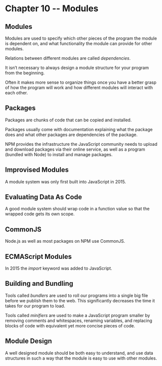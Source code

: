# Chapter 10 -- Modules

## Modules

Modules are used to specify which other pieces of the program the module is dependent on, and what functionality the module can provide for other modules.

Relations between different modules are called _dependencies_.

It isn’t necessary to always design a module structure for your program from the beginning.

Often it makes more sense to organize things once you have a better grasp of how the program will work and how different modules will interact with each other.

## Packages

Packages are chunks of code that can be copied and installed.

Packages usually come with documentation explaining what the package does and what other packages are dependencies of the package.

NPM provides the infrastructure the JavaScript community needs to upload and download packages via their online service, as well as a program (bundled with Node) to install and manage packages.

## Improvised Modules

A module system was only first built into JavaScript in 2015.

## Evaluating Data As Code

A good module system should wrap code in a function value so that the wrapped code gets its own scope.

## CommonJS

Node.js as well as most packages on NPM use CommonJS.

## ECMAScript Modules

In 2015 the _import_ keyword was added to JavaScript.

## Building and Bundling

Tools called _bundlers_ are used to roll our programs into a single big file before we publish them to the web. This significantly decreases the time it takes for our program to load.

Tools called _minifiers_ are used to make a JavaScript program smaller by removing comments and whitespaces, renaming variables, and replacing blocks of code with equivalent yet more concise pieces of code.

## Module Design

A well designed module should be both easy to understand, and use data structures in such a way that the module is easy to use with other modules.
